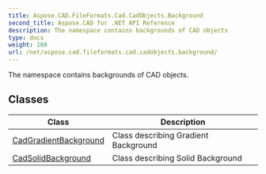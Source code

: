 ```yaml
---
title: Aspose.CAD.FileFormats.Cad.CadObjects.Background
second_title: Aspose.CAD for .NET API Reference
description: The namespace contains backgrounds of CAD objects
type: docs
weight: 160
url: /net/aspose.cad.fileformats.cad.cadobjects.background/
---
```

The namespace contains backgrounds of CAD objects.

## Classes

| Class | Description |
| --- | --- |
| [CadGradientBackground](./cadgradientbackground/) | Class describing Gradient Background |
| [CadSolidBackground](./cadsolidbackground/) | Class describing Solid Background |


